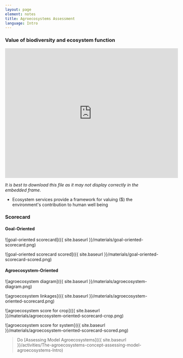 ```yaml
---
layout: page
element: notes
title: Agroecosystems Assessment
language: Intro
---
```



### Value of biodiversity and ecosystem function

<iframe src="https://widgets.figshare.com/articles/6591167/embed?show_title=1" width="568" height="426" frameborder="0"></iframe>

*It is best to download this file as it may not display correctly in the
embedded frame.*

- Ecosystem services provide a framework for valuing ($) the environment's
contribution to human well being

### Scorecard

#### Goal-Oriented

![goal-oriented scorecard]({{ site.baseurl }}/materials/goal-oriented-scorecard.png)

![goal-oriented scorecard scored]({{ site.baseurl }}/materials/goal-oriented-scorecard-scored.png)

#### Agroecosystem-Oriented

![agroecosystem diagram]({{ site.baseurl }}/materials/agroecosystem-diagram.png)

![agroecosystem linkages]({{ site.baseurl }}/materials/agroecosystem-oriented-scorecard.png)

![agroecosystem score for crop]({{ site.baseurl }}/materials/agroecosystem-oriented-scorecard-crop.png)

![agroecosystem score for system]({{ site.baseurl }}/materials/agroecosystem-oriented-scorecard-scored.png)

> Do [Assessing Model Agroecosystems]({{ site.baseurl }}/activities/The-agroecosystems-concept-assessing-model-agroecosystems-Intro)